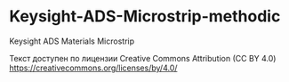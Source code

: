 # Keysight-ADS-Microstrip-methodic
 Keysight ADS Materials Microstrip

Текст доступен по лицензии Creative Commons Attribution (CC BY 4.0) https://creativecommons.org/licenses/by/4.0/